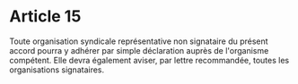 # Article 15

  
Toute organisation syndicale représentative non signataire du présent accord pourra y adhérer par simple déclaration auprès de l'organisme compétent. Elle devra également aviser, par lettre recommandée, toutes les organisations signataires.

